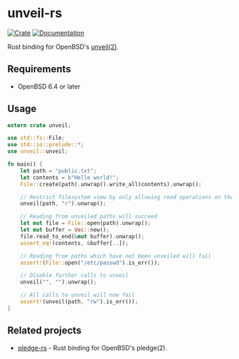 # unveil-rs

[![Crate](https://img.shields.io/crates/v/unveil.svg)](https://crates.io/crates/unveil)
[![Documentation](https://docs.rs/unveil/badge.svg)](https://docs.rs/unveil)

Rust binding for OpenBSD's [unveil(2)](https://man.openbsd.org/unveil.2).

## Requirements

- OpenBSD 6.4 or later

## Usage

```rust
extern crate unveil;

use std::fs::File;
use std::io::prelude::*;
use unveil::unveil;

fn main() {
    let path = "public.txt";
    let contents = b"Hello world!";
    File::create(path).unwrap().write_all(contents).unwrap();

    // Restrict filesystem view by only allowing read operations on the specified path
    unveil(path, "r").unwrap();

    // Reading from unveiled paths will succeed
    let mut file = File::open(path).unwrap();
    let mut buffer = Vec::new();
    file.read_to_end(&mut buffer).unwrap();
    assert_eq!(contents, &buffer[..]);

    // Reading from paths which have not been unveiled will fail
    assert!(File::open("/etc/passwd").is_err());

    // Disable further calls to unveil
    unveil("", "").unwrap();

    // All calls to unveil will now fail
    assert!(unveil(path, "rw").is_err());
}
```

## Related projects

- [pledge-rs](https://crates.io/crates/pledge) - Rust binding for OpenBSD's pledge(2).
